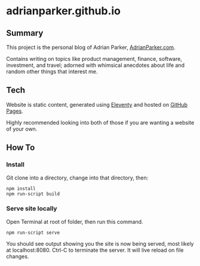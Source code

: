 # adrianparker.github.io

## Summary
This project is the personal blog of Adrian Parker, [AdrianParker.com](https://www.adrianparker.com/).

Contains writing on topics like product management, finance, software, investment, and travel; adorned with whimsical anecdotes about life and random other things that interest me.

## Tech

Website is static content, generated using [Eleventy](https://www.11ty.dev/) and hosted on [GitHub Pages](https://pages.github.com/). 

Highly recommended looking into both of those if you are wanting a website of your own.

## How To

### Install

Git clone into a directory, change into that directory, then:
```
npm install
npm run-script build
```

### Serve site locally

Open Terminal at root of folder, then run this command.
```
npm run-script serve
```
You should see output showing you the site is now being served, most likely at localhost:8080. Ctrl-C to terminate the server. It will live reload on file changes.